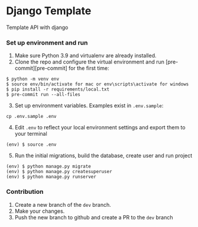 # Django Template
Template API with django

### Set up environment and run

1.  Make sure Python 3.9 and virtualenv are already installed.
2.  Clone the repo and configure the virtual environment and run [pre-commit][pre-commit] for the first time:

```
$ python -m venv env
$ source env/bin/activate for mac or env\scripts\activate for windows
$ pip install -r requirements/local.txt
$ pre-commit run --all-files
```

3. Set up environment variables. Examples exist in `.env.sample`:

```
cp .env.sample .env
```

4. Edit `.env` to reflect your local environment settings and export them to your terminal

```
(env) $ source .env 
```

5.  Run the initial migrations, build the database, create user and run project

```
(env) $ python manage.py migrate
(env) $ python manage.py createsuperuser
(env) $ python manage.py runserver
```


### Contribution

1. Create a new branch of the `dev` branch.
2. Make your changes.
3. Push the new branch to github and create a PR to the `dev` branch

